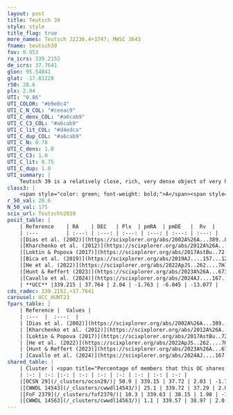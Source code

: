 ```yaml
---
layout: post
title: Teutsch 39
style: style
title_flag: true
more_names: Teutsch J2236.4+3747; MWSC 3643
fname: teutsch39
fov: 0.953
ra_icrs: 339.2152
de_icrs: 37.7641
glon: 95.54841
glat: -17.81228
r50: 28.6
plx: 2.04
UTI: "0.86"
UTI_COLOR: "#b9e0c4"
UTI_C_N_COL: "#ceeac9"
UTI_C_dens_COL: "#a6cab9"
UTI_C_C3_COL: "#a6cab9"
UTI_C_lit_COL: "#d4edca"
UTI_C_dup_COL: "#a6cab9"
UTI_C_N: 0.78
UTI_C_dens: 1.0
UTI_C_C3: 1.0
UTI_C_lit: 0.75
UTI_C_dup: 1.0
UTI_summary: |
    Teutsch 39 is a relatively close, rich, very dense object of very high C3 quality. It is well-studied in the literature. This object shares a significant percentage of members with 4 later reported entries.
class3: |
    <span style="color: green; font-weight: bold;">A</span><span style="color: green; font-weight: bold;">A</span>
r_50_val: 28.6
N_50_val: 175
scix_url: Teutsch%2039
posit_table: |
    | Reference    | RA    | DEC   | Plx  | pmRA  | pmDE   |  Rv  |
    | :---         | :---: | :---: | :---: | :---: | :---: | :---: |
    |[Dias et al. (2002)](https://scixplorer.org/abs/2002A%26A...389..871D) | 339.121 | 37.756 | -- | -3.25 | -2.32 | -19.5 |
    |[Kharchenko et al. (2012)](https://scixplorer.org/abs/2012A%26A...543A.156K) | 339.154 | 37.726 | -- | -4.37 | -6.15 | -- |
    |[Loktin & Popova (2017)](https://scixplorer.org/abs/2017AstBu..72..257L) | 339.12 | 37.756 | -- | -2.794 | -5.011 | -19.5 |
    |[Bica et al. (2019)](https://scixplorer.org/abs/2019AJ....157...12B) | 339.12 | 37.784 | -- | -- | -- | -- |
    |[He et al. (2022)](https://scixplorer.org/abs/2022ApJS..262....7H) | 340.792 | 40.065 | 2.303 | -2.014 | -5.261 | -- |
    |[Hunt & Reffert (2023)](https://scixplorer.org/abs/2023A%26A...673A.114H) | 339.124 | 37.771 | 2.011 | -1.6 | -6.122 | -13.143 |
    |[Cavallo et al. (2024)](https://scixplorer.org/abs/2024AJ....167...12C) | 339.495 | 37.605 | 2.01 | -- | -- | -- |
    | **UCC** |339.215 | 37.764 | 2.04 | -1.763 | -6.045 | -13.077 | 
cds_radec: 339.2152,+37.7641
carousel: UCC_HUNT23
fpars_table: |
    | Reference |  Values |
    | :---  |  :---:  |
    | [Dias et al. (2002)](https://scixplorer.org/abs/2002A%26A...389..871D) | `E(B-V)=0.08, Dist=810.0, Age=7.3` |
    | [Kharchenko et al. (2012)](https://scixplorer.org/abs/2012A%26A...543A.156K) | `e_bv=0.2, distance=600, log_age=7.7` |
    | [Loktin & Popova (2017)](https://scixplorer.org/abs/2017AstBu..72..257L) | `E(B-V)=0.279, Dmod=9.473, logt=8.78` |
    | [He et al. (2022)](https://scixplorer.org/abs/2022ApJS..262....7H) | `A0=0.1, logAge=7.05` |
    | [Hunt & Reffert (2023)](https://scixplorer.org/abs/2023A%26A...673A.114H) | `AV50=0.272, diffAV50=0.561, MOD50=8.408, logAge50=7.162` |
    | [Cavallo et al. (2024)](https://scixplorer.org/abs/2024AJ....167...12C) | `AV50=0.69, dMod50=8.63, logAge50=6.89, [Fe/H]50=-0.1` |
shared_table: |
    | Cluster | <span title="Percentage of members that this OC shares with the ones listed">%</span>   | RA   | DEC   | Plx   | pmRA  | pmDE  | Rv | UTI |
    | :-: | :-: |:-: | :-: | :-: | :-: | :-: | :-: | :-: |
    |[OCSN 29](/_clusters/ocsn29/)| 50.9 | 339.15 | 37.72 | 2.03 | -1.72 | -6.19 | -13.08 |0.02 |
    |[CWWDL 14543](/_clusters/cwwdl14543/)| 25.1 | 339.72 | 37.29 | 2.01 | -1.55 | -6.12 | -13.97 |0.12 |
    |[FoF 2379](/_clusters/fof2379/)| 10.3 | 339.63 | 38.15 | 1.98 | -1.56 | -5.8 | -21.27 |0.16 |
    |[CWWDL 14563](/_clusters/cwwdl14563/)| 1.1 | 339.57 | 38.97 | 2.0 | -1.6 | -5.35 | -22.61 |0.35 |
---
```

